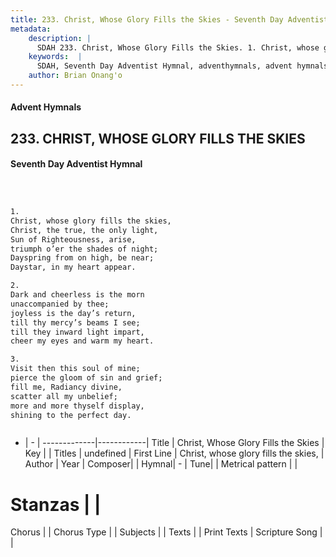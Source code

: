 ```yaml
---
title: 233. Christ, Whose Glory Fills the Skies - Seventh Day Adventist Hymnal
metadata:
    description: |
      SDAH 233. Christ, Whose Glory Fills the Skies. 1. Christ, whose glory fills the skies, Christ, the true, the only light, Sun of Righteousness, arise, triumph o’er the shades of night; Dayspring from on high, be near; Daystar, in my heart appear.
    keywords:  |
      SDAH, Seventh Day Adventist Hymnal, adventhymnals, advent hymnals, Christ, Whose Glory Fills the Skies, Christ, whose glory fills the skies, 
    author: Brian Onang'o
---
```


#### Advent Hymnals
## 233. CHRIST, WHOSE GLORY FILLS THE SKIES
#### Seventh Day Adventist Hymnal

```txt



1.
Christ, whose glory fills the skies,
Christ, the true, the only light,
Sun of Righteousness, arise,
triumph o’er the shades of night;
Dayspring from on high, be near;
Daystar, in my heart appear.

2.
Dark and cheerless is the morn
unaccompanied by thee;
joyless is the day’s return,
till thy mercy’s beams I see;
till they inward light impart,
cheer my eyes and warm my heart.

3.
Visit then this soul of mine;
pierce the gloom of sin and grief;
fill me, Radiancy divine,
scatter all my unbelief;
more and more thyself display,
shining to the perfect day.



```

- |   -  |
-------------|------------|
Title | Christ, Whose Glory Fills the Skies |
Key |  |
Titles | undefined |
First Line | Christ, whose glory fills the skies, |
Author | 
Year | 
Composer|  |
Hymnal|  - |
Tune|  |
Metrical pattern | |
# Stanzas |  |
Chorus |  |
Chorus Type |  |
Subjects |  |
Texts |  |
Print Texts | 
Scripture Song |  |
  
